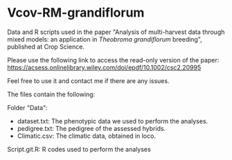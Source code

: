 # Vcov-RM-grandiflorum
Data and R scripts used in the paper "Analysis of multi-harvest data through mixed models: an application in <i>Theobroma grandiflorum</i> breeding", published at Crop Science.

Please use the following link to access the read-only version of the paper: https://acsess.onlinelibrary.wiley.com/doi/epdf/10.1002/csc2.20995

Feel free to use it and contact me if there are any issues. 

The files contain the following:

Folder "Data": 
- dataset.txt: The phenotypic data we used to perform the analyses. 
- pedigree.txt: The pedigree of the assessed hybrids.
- Climatic.csv: The climatic data, obtained in loco.

Script.git.R: R codes used to perform the analyses

